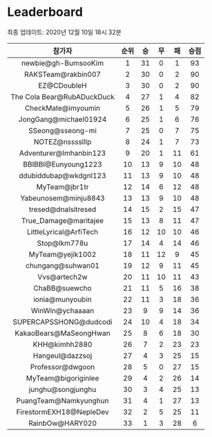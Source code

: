 # Leaderboard
최종 업데이트: 2020년 12월 10일 18시 32분




| 참가자 | 순위 | 승 | 무 | 패 | 승점 |
|:---:|:---:|:---:|:---:|:---:|:---:|
| newbie@gh-BumsooKim | 1 | 31 | 0 | 1 | 93 |
| RAKSTeam@rakbin007 | 2 | 30 | 0 | 2 | 90 |
| EZ@CDoubleH | 3 | 30 | 0 | 2 | 90 |
| The Cola Bear@RubADuckDuck | 4 | 27 | 1 | 4 | 82 |
| CheckMate@imyoumin | 5 | 26 | 1 | 5 | 79 |
| JongGang@michael01924 | 6 | 25 | 1 | 6 | 76 |
| SSeong@sseong-mi | 7 | 25 | 0 | 7 | 75 |
| NOTEZ@nsssslllp | 8 | 24 | 1 | 7 | 73 |
| Adventurer@Imhanbin123 | 9 | 20 | 1 | 11 | 61 |
| BBIBBI@Eunyoung1223 | 10 | 13 | 9 | 10 | 48 |
| ddubiddubap@wkdgnl123 | 11 | 13 | 9 | 10 | 48 |
| MyTeam@jbr1tr | 12 | 14 | 6 | 12 | 48 |
| Yabeunosem@minju8843 | 13 | 13 | 9 | 10 | 48 |
| tresed@dnalsitresed | 14 | 15 | 2 | 15 | 47 |
| True_Damage@maritajee | 15 | 13 | 8 | 11 | 47 |
| LittleLyrical@ArfiTech | 16 | 12 | 10 | 10 | 46 |
| Stop@lkm778u | 17 | 14 | 4 | 14 | 46 |
| MyTeam@yejik1002 | 18 | 11 | 12 | 9 | 45 |
| chungang@suhwan01 | 19 | 12 | 9 | 11 | 45 |
| Vvs@artech2w | 20 | 11 | 10 | 11 | 43 |
| ChaBB@suewcho | 21 | 11 | 5 | 16 | 38 |
| ionia@munyoubin | 22 | 11 | 3 | 18 | 36 |
| WinWin@ychaaaan | 23 | 9 | 9 | 14 | 36 |
| SUPERCAPSSHONG@dudcodi | 24 | 10 | 4 | 18 | 34 |
| KakaoBears@MaSeongHwan | 25 | 8 | 6 | 18 | 30 |
| KHH@kimhh2880 | 26 | 7 | 2 | 23 | 23 |
| Hangeul@dazzsoj | 27 | 4 | 3 | 25 | 15 |
| Professor@dwgoon | 28 | 5 | 0 | 27 | 15 |
| MyTeam@bigoriginlee | 29 | 4 | 2 | 26 | 14 |
| junghu@songjunghu | 30 | 3 | 4 | 25 | 13 |
| PuangTeam@Namkyunghun | 31 | 4 | 1 | 27 | 13 |
| FirestormEXH18@NepleDev | 32 | 2 | 5 | 25 | 11 |
| RainbOw@HARY020 | 33 | 1 | 3 | 28 | 6 |